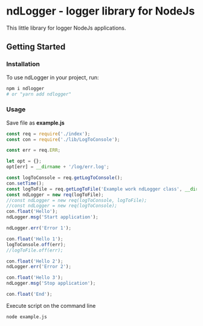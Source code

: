 ndLogger - logger library for NodeJs
====================================

This little library for logger NodeJs applications.

<!-- [START getstarted] -->
## Getting Started

### Installation

To use ndLogger in your project, run:

```bash
npm i ndlogger
# or "yarn add ndlogger"
```

### Usage

Save file as **example.js**

```js
const req = require('./index');
const con = require('./lib/LogToConsole');

const err = req.ERR;

let opt = {};
opt[err] = __dirname + '/log/err.log';

const logToConsole = req.getLogToConsole();
con.setTime();
const logToFile = req.getLogToFile('Example work ndLogger class', __dirname + '/log/example.log', opt);
const ndLogger = new req(logToFile);
//const ndLogger = new req(logToConsole, logToFile);
//const ndLogger = new req(logToConsole);
con.float('Hello');
ndLogger.msg('Start application');

ndLogger.err('Error 1');

con.float('Hello 1');
logToConsole.off(err);
//logToFile.off(err);

con.float('Hello 2');
ndLogger.err('Error 2');

con.float('Hello 3');
ndLogger.msg('Stop application');

con.float('End');
```

Execute script on the command line

```bash
node example.js
```